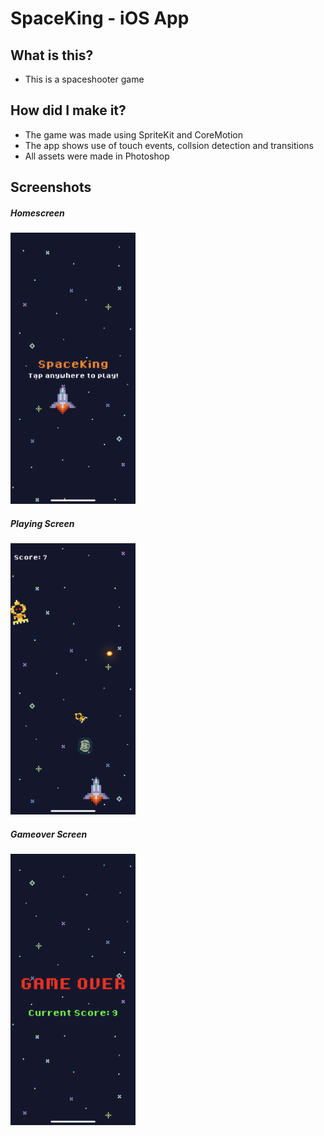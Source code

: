 # SpaceKing - iOS App
## What is this?
* This is a spaceshooter game
## How did I make it?
* The game was made using SpriteKit and CoreMotion
* The app shows use of touch events, collsion detection and transitions 
* All assets were made in Photoshop 
## Screenshots
##### Homescreen 
<img src="images/homescreen.png" width ="200">

##### Playing Screen 
<img src="images/playingScreen.png" width ="200">

##### Gameover Screen
<img src="images/endScreen.png" width ="200">
